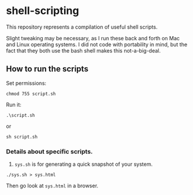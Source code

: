 # shell-scripting

This repository represents a compilation of useful shell scripts.

Slight tweaking may be necessary, as I run these back and forth on Mac
and Linux operating systems.  I did not code with portability in mind,
but the fact that they both use the bash shell makes this not-a-big-deal.

## How to run the scripts

Set permissions:

`chmod 755 script.sh`

Run it:

`.\script.sh`

or 

`sh script.sh`


### Details about specific scripts.

1. `sys.sh` is for generating a quick snapshot of your system.

`./sys.sh > sys.html`

Then go look at `sys.html` in a browser.

